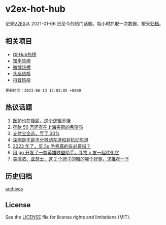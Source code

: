 # v2ex-hot-hub

 记录[V2EX](https://www.v2ex.com/)从 2021-01-06 日至今的热门话题。每小时抓取一次数据，按天[归档](archives)。
 
 ## 相关项目

- [GitHub热榜](https://github.com/it985/github-hot-hub)
- [知乎热榜](https://github.com/it985/zhihu-hot-hub)
- [微博热榜](https://github.com/it985/weibo-hot-hub)
- [头条热榜](https://github.com/it985/toutiao-hot-hub)
- [抖音热榜](https://github.com/it985/douyin-hot-hub)


 `更新时间：2023-06-13 12:03:05 +0800`

## 热议话题

1. [医护也在降薪，这个逻辑不懂](https://www.v2ex.com/t/948029)
1. [存款 50 万还有在上海买房的希望吗](https://www.v2ex.com/t/948135)
1. [支付宝金选，亏了 30%](https://www.v2ex.com/t/948196)
1. [深圳是不是不分机动车道和非机动车道](https://www.v2ex.com/t/948082)
1. [2023 年了，买 5g 手机真的有必要吗？](https://www.v2ex.com/t/948121)
1. [用 go 开发了一款英雄联盟助手，寻找 v 友一起优化它](https://www.v2ex.com/t/948039)
1. [美津浓、亚瑟士，这 2 个牌子的鞋的哪个好穿，求推荐一下](https://www.v2ex.com/t/947992)

## 历史归档

[archives](archives)

## License

See the [LICENSE](LICENSE) file for license rights and limitations (MIT).
